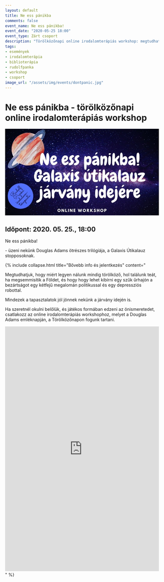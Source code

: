 ```yaml
---
layout: default
title: Ne ess pánikba
comments: false
event_name: Ne ess pánikba! 
event_date: "2020-05-25 18:00"
event_type: Zárt csoport
description: "Törölközőnapi online irodalomterápiás workshop: megtudhatjuk, hogy miért legyen nálunk mindig törölköző, hol találunk teát, ha megsemmisítik a Földet, és hogy hogy lehet kibírni egy szűk űrhajón a bezártságot."
tags: 
- események 
- irodalomterápia
- biblioterápia
- rudolfpanka 
- workshop
- csoport
image_url: "/assets/img/events/dontpanic.jpg"
---
```


# Ne ess pánikba - törölközőnapi online irodalomterápiás workshop

![](/assets/img/events/dontpanic.jpg)

## Időpont: 2020. 05. 25., 18:00

Ne ess pánikba!

\- üzeni nekünk Douglas Adams ötrészes trilógiája, a Galaxis Útikalauz stopposoknak.

{% include collapse.html title="Bővebb info és jelentkezés" content="

Megtudhatjuk, hogy miért legyen nálunk mindig törölköző, hol találunk teát, ha megsemmisítik a Földet, és hogy hogy lehet kibírni egy szűk űrhajón a bezártságot egy kétfejű megalomán politikussal és egy depressziós robottal.

Mindezek a tapasztalatok jól jönnek nekünk a járvány idején is.

Ha szeretnél okulni belőlük, és játékos formában edzeni az önismeretedet, csatlakozz az online irodalomterápiás workshophoz, melyet a Douglas Adams emléknapján, a Törölközőnapon fogunk tartani.

<iframe src='https://docs.google.com/forms/d/e/1FAIpQLSdg6dMyQ4Z8XT6zDRTYfmg8CemiWrLa_vBuGxHLyzE-qO1bSQ/viewform?embedded=true' frameborder='0' height='800' width='100%' marginheight='0' marginwidth='0'>Loading…</iframe>" %}